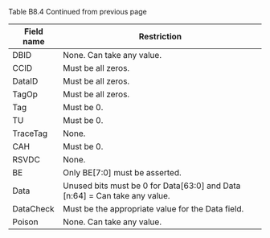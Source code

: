 Table B8.4 Continued from previous page

| Field name | Restriction                                                                |
|------------|----------------------------------------------------------------------------|
| DBID       | None. Can take any value.                                                  |
| CCID       | Must be all zeros.                                                         |
| DataID     | Must be all zeros.                                                         |
| TagOp      | Must be all zeros.                                                         |
| Tag        | Must be 0.                                                                 |
| TU         | Must be 0.                                                                 |
| TraceTag   | None.                                                                      |
| CAH        | Must be 0.                                                                 |
| RSVDC      | None.                                                                      |
| BE         | Only BE[7:0] must be asserted.                                             |
| Data       | Unused bits must be 0 for Data[63:0] and Data [n:64] = Can take any value. |
| DataCheck  | Must be the appropriate value for the Data field.                          |
| Poison     | None. Can take any value.                                                  |

